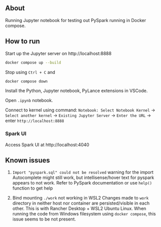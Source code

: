 ## About

Running Jupyter notebook for testing out PySpark running in Docker compose.

## How to run

Start up the Jupyter server on http://localhost:8888

```sh
docker compose up --build
```

Stop using `Ctrl + C` and

```sh
docker compose down
```

Install the Python, Jupyter notebook, PyLance extensions in VSCode.

Open `.ipynb` notebook.

Connect to kernel using command: `Notebook: Select Notebook Kernel` -> `Select another kernel` -> `Existing Jupyter Server` -> `Enter the URL` -> enter `http://localhost:8888`

### Spark UI

Access Spark UI at http://localhost:4040

## Known issues

1. `Import "pyspark.sql" could not be resolved` warning for the import
    Autocomplete might still work, but intellisense/hover text for pyspark appears to not work. Refer to PySpark documentation or use `help()` function to get help

2. Bind mounting `./work` not working in WSL2
    Changes made to `work` directory in neither host nor container are persisted/visible in each other. This is with Rancher Desktop + WSL2 Ubuntu Linux. When running the code from Windows filesystem using `docker compose`, this issue seems to be not present.
